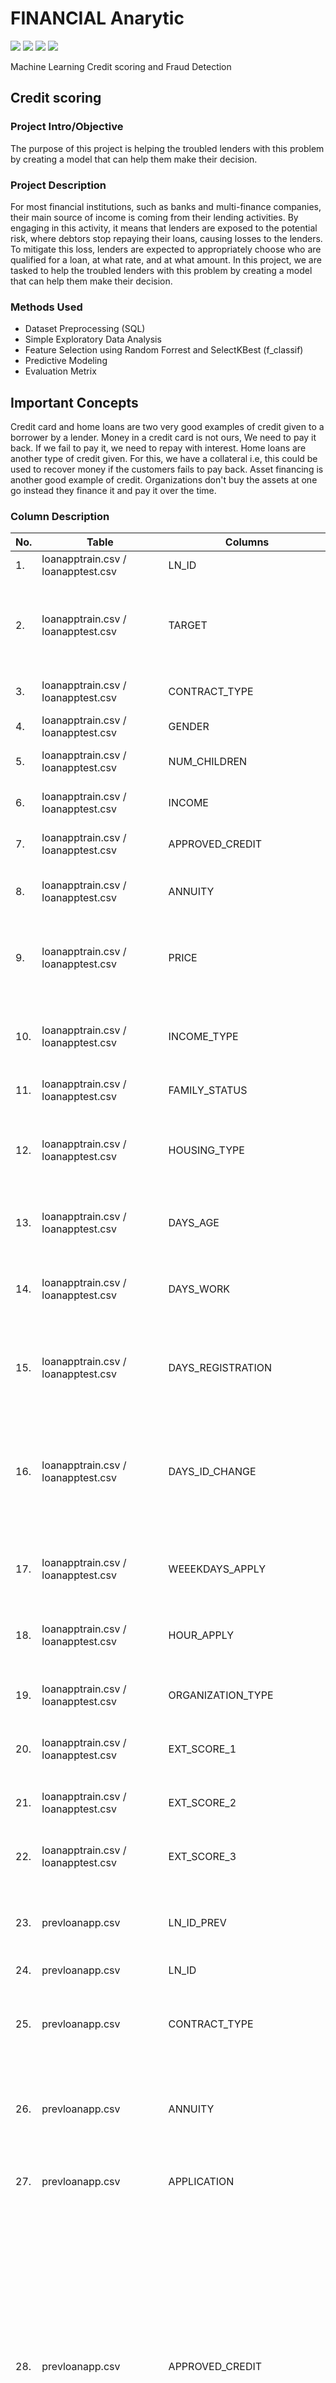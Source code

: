 # FINANCIAL Anarytic
[![](https://img.shields.io/badge/-Python-blue)](#) [![](https://img.shields.io/badge/-MySQL-blue)](#) [![](https://img.shields.io/badge/--blue)](#) [![](https://img.shields.io/badge/-MySQL-blue)](#)  
 
Machine Learning Credit scoring and Fraud Detection  

## Credit scoring
### Project Intro/Objective
The purpose of this project is helping the troubled lenders with this problem by creating a model that can help them make their decision. 

### Project Description
For most financial institutions, such as banks and multi-finance companies, their main source of income is coming from their lending activities. By engaging in this activity, it means that lenders are exposed to the potential risk, where debtors stop repaying their loans, causing losses to the lenders. To mitigate this loss, lenders are expected to appropriately choose who are qualified for a loan, at what rate, and at what amount.
In this project, we are tasked to help the troubled lenders with this problem by creating a model that can help them make their decision. 

### Methods Used
* Dataset Preprocessing (SQL)
* Simple Exploratory Data Analysis
* Feature Selection using Random Forrest and SelectKBest (f_classif)
* Predictive Modeling
* Evaluation Metrix

## Important Concepts
Credit card and home loans are two very good examples of credit given to a borrower by a lender. Money in a credit card is not ours, We need to pay it back. If we fail to pay it, we need to repay with interest. Home loans are another type of credit given. For this, we have a collateral i.e, this could be used to recover money if the customers fails to pay back. Asset financing is another good example of credit. Organizations don't buy the assets at one go instead they finance it and pay it over the time.  

### Column Description
No. | Table | Columns | Description
----- | ----- | ------- | -----------
1. | loanapptrain.csv / loanapptest.csv | LN_ID | Loan ID
2. | loanapptrain.csv / loanapptest.csv | TARGET | Target variable ( 1 = client with late payment more than x days; 0 = all other cases)
3. | loanapptrain.csv / loanapptest.csv | CONTRACT_TYPE | Identification if loan is cash or revolving
4. | loanapptrain.csv / loanapptest.csv | GENDER | Gender of the client
5. | loanapptrain.csv / loanapptest.csv | NUM_CHILDREN | Number of children the client has
6. | loanapptrain.csv / loanapptest.csv | INCOME | Monthly income of the client
7. | loanapptrain.csv / loanapptest.csv | APPROVED_CREDIT | Approved credit amount of the loan
8. | loanapptrain.csv / loanapptest.csv | ANNUITY | Loan annuity (amount that must be paid monthly)
9. | loanapptrain.csv / loanapptest.csv | PRICE | For consumer loans it is the price of the goods for which the loan is given
10. | loanapptrain.csv / loanapptest.csv | INCOME_TYPE | Clients income type (businessman, working, maternity leave,...)
11. | loanapptrain.csv / loanapptest.csv | FAMILY_STATUS | Family status of the client
12. | loanapptrain.csv / loanapptest.csv | HOUSING_TYPE | What is the housing situation of the client (renting, living with parents,...)
13. | loanapptrain.csv / loanapptest.csv | DAYS_AGE | Client's age in days at the time of application
14. | loanapptrain.csv / loanapptest.csv | DAYS_WORK | How many days before the application the person started current job
15. | loanapptrain.csv / loanapptest.csv | DAYS_REGISTRATION | How many days before the application did client change his registration
16. | loanapptrain.csv / loanapptest.csv | DAYS_ID_CHANGE | How many days before the application did client change the identity document with which he applied for the loan
17. | loanapptrain.csv / loanapptest.csv | WEEEKDAYS_APPLY | On which day of the week did the client apply for the loan
18. | loanapptrain.csv / loanapptest.csv | HOUR_APPLY | Approximately at what hour did the client apply for the loan
19. | loanapptrain.csv / loanapptest.csv | ORGANIZATION_TYPE | Type of organization where the client works
20. | loanapptrain.csv / loanapptest.csv | EXT_SCORE_1 | Normalized score from the external data source
21. | loanapptrain.csv / loanapptest.csv | EXT_SCORE_2 | Normalized score from external data source
22. | loanapptrain.csv / loanapptest.csv | EXT_SCORE_3 | Normalized score from external data source
23. | prevloanapp.csv | LN_ID_PREV | ID of previous loan (One loan can have 0,1,2 or more previous loan application)
24. | prevloanapp.csv | LN_ID | Loan_ID
25. | prevloanapp.csv | CONTRACT_TYPE | Contract product type (Cash loan, consumer loan,...) of the previous application
26. | prevloanapp.csv | ANNUITY | Loan annuity (amount that must be paid monthly) of the previous application
27. | prevloanapp.csv | APPLICATION | For how much credit did client ask on the previous application
28. | prevloanapp.csv | APPROVED_CREDIT | Final approved credit ammount on the previous application. This differs from APPLICATION in a way that the APPLICATION is the ammount for which the client initially applied for, but during our approval process, he could have received differend amount (AMT_CREDIT)
29. | prevloanapp.csv | AMT_DOWN_PAYMENT | Down payment on the previous application
30. | prevloanapp.csv | PRICE | For consumer loans, it is the price of the goods for which the loan is given
31. | prevloanapp.csv | WEEKDAYS_APPLY | On which day of the week did the client apply for the previous loan
32. | prevloanapp.csv | HOUR_APPLY | Approximately at what hour did the client apply for the previous loan
33. | prevloanapp.csv | CONTRACT_STATUS | Contract status (approved, cancelled,...) of previous application
34. | prevloanapp.csv | DAYS_DECISION | Relative to current application when was the decision about previous application made.
35. | prevloanapp.csv | TERM_PAYMENT | Term of previous credit at application of the previous application
36. | prevloanapp.csv | YIELD_GROUP | Grouped interest rate into small, medium and high of the previous application
37. | prevloanapp.csv | FIRST_DRAW | Relative to application date of current application when was the first disbursement of the previous application (in days)
38. | prevloanapp.csv | FIRST_DUE | Relative to application date of current application when was the first due supposed to be of the previous application (in days)
39. | prevloanapp.csv | TERMINATION | Relative to application date of current application when was the expected termination of the previous application
40. | prevloanapp.csv | NFLAG_INSURED_ON_APPROVAL | Did the client requested insurance during the previous application
41. | installment_payment.csv | LN_ID_PREV | ID of previous loan (One loan can have 0,1,2 or more previous loan application)
42. | installment_payment.csv | LN_ID | Loan ID
43. | installment_payment.csv | INST_NUMBER | On which installment we observe payment
44. | installment_payment.csv | INST_DAYS | When the installment of previous credit was supposed to be paid (relative to application date of current loan)
45. | installment_payment.csv | PAY_DAYS | When was the installments of previous credit paid actually (relative to application date of current loan)
46. | installment_payment.csv | AMT_INST | What was the prescribed installment amount of previous credit on this installment
47. | installment_payment.csv | AMT_PAY | What the client actually paid on previous credit on this installment
